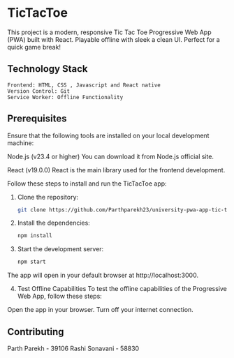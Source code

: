 # TicTacToe

This project is a modern, responsive Tic Tac Toe Progressive Web App (PWA) built with React. Playable offline with sleek a clean UI. Perfect for a quick game break!

## Technology Stack

    Frontend: HTML, CSS , Javascript and React native
    Version Control: Git
    Service Worker: Offline Functionality

## Prerequisites

Ensure that the following tools are installed on your local development machine:

Node.js (v23.4 or higher)
You can download it from Node.js official site.

React (v19.0.0)
React is the main library used for the frontend development.

Follow these steps to install and run the TicTacToe app:

1. Clone the repository:
   ```bash
   git clone https://github.com/Parthparekh23/university-pwa-app-tic-tac-toe.git

2. Install the dependencies:
    ```bash
    npm install

3.  Start the development server:
    ```bash 
    npm start

The app will open in your default browser at http://localhost:3000.  

4. Test Offline Capabilities
To test the offline capabilities of the Progressive Web App, follow these steps:

Open the app in your browser.
Turn off your internet connection.

## Contributing

Parth Parekh - 39106
Rashi Sonavani - 58830
